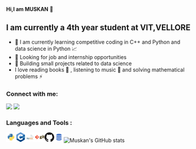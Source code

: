 **Hi,I am MUSKAN** :wave:

## I am currently a 4th year student at VIT,VELLORE
* :seedling: I am currently learning competitive coding in C++ and Python and data science in Python :chart_with_upwards_trend:
* :briefcase: Looking for job and internship opportunities
*  :pencil: Building small projects related to data science
*  I love reading books :book: , listening to music :musical_note: and solving mathematical problems :zap:
### Connect with me: 

[<img src="https://img.shields.io/badge/linkedin-%230077B5.svg?&style=for-the-badge&logo=linkedin&logoColor=white" />](https://www.linkedin.com/in/muskan-jain-8582a9169/) [<img src = "https://img.shields.io/badge/instagram-%23E4405F.svg?&style=for-the-badge&logo=instagram&logoColor=white">](https://www.instagram.com/_muskan___jain__/)  
 
 ### Languages and Tools :
 
 <img align="left" alt="Python" width="26px" src="https://raw.githubusercontent.com/github/explore/78df643247d429f6cc873026c0622819ad797942/topics/python/python.png" />
 <img align="left" alt="CPP" width="26px" src="https://raw.githubusercontent.com/github/explore/78df643247d429f6cc873026c0622819ad797942/topics/cpp/cpp.png" />
 <img align="left" alt="MySQL" width="26px"
 src="https://raw.githubusercontent.com/github/explore/80688e429a7d4ef2fca1e82350fe8e3517d3494d/topics/mysql/mysql.png" />
 <img align="left" alt="Git" width="26px" src="https://raw.githubusercontent.com/github/explore/80688e429a7d4ef2fca1e82350fe8e3517d3494d/topics/git/git.png" />
 <img align="left" alt="GitHub" width="26px" src="https://raw.githubusercontent.com/github/explore/78df643247d429f6cc873026c0622819ad797942/topics/github/github.png" />
 <img align="left" alt="SQL" width="26px" 
 src="https://raw.githubusercontent.com/github/explore/78df643247d429f6cc873026c0622819ad797942/topics/sql/sql.png" />
 
 
 
 ## 
 ![Muskan's GitHub stats](https://github-readme-stats.vercel.app/api?username=muskanapp) 

 
  
